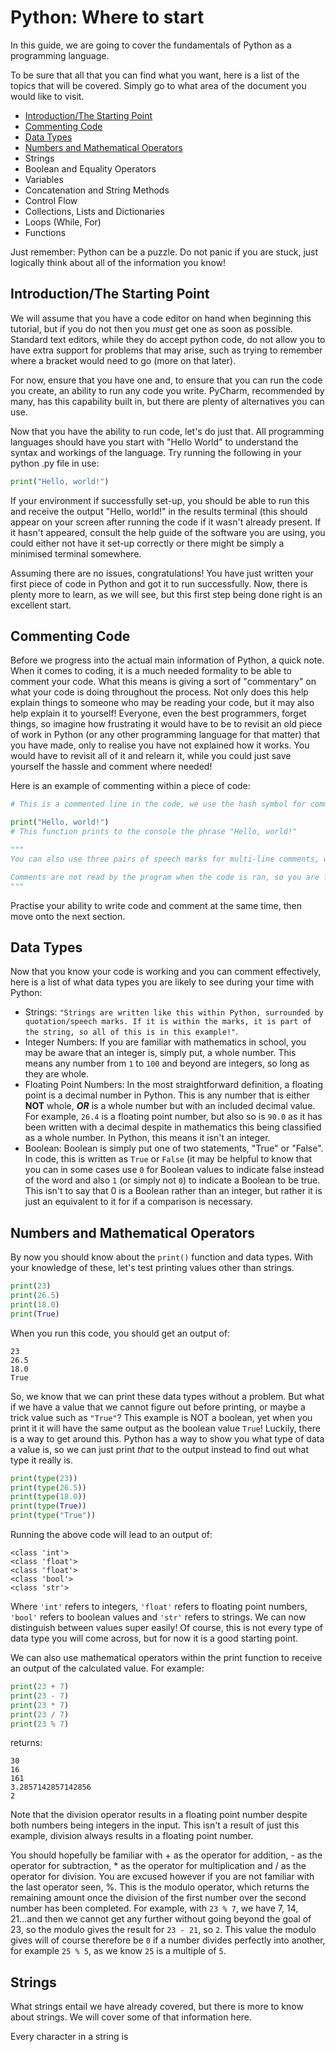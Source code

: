# Python: Where to start
In this guide, we are going to cover the fundamentals of Python as a programming language.

To be sure that all that you can find what you want, here is a list of the topics that will be covered. Simply go to what area of the document you would like to visit.

- [Introduction/The Starting Point](#introductionthe-starting-point)
- [Commenting Code](#commenting-code)
- [Data Types](#data-types)
- [Numbers and Mathematical Operators](#numbers-and-mathematical-operators)
- Strings
- Boolean and Equality Operators
- Variables
- Concatenation and String Methods
- Control Flow
- Collections, Lists and Dictionaries
- Loops (While, For)
- Functions

Just remember: Python can be a puzzle. Do not panic if you are stuck, just logically think about all of the information you know!


## Introduction/The Starting Point

We will assume that you have a code editor on hand when beginning this tutorial, but if you do not then you *must* get one as soon as possible. Standard text editors, while they do accept python code, do not allow you to have extra support for problems that may arise, such as trying to remember where a bracket would need to go (more on that later).

For now, ensure that you have one and, to ensure that you can run the code you create, an ability to run any code you write. PyCharm, recommended by many, has this capability built in, but there are plenty of alternatives you can use.

Now that you have the ability to run code, let's do just that. All programming languages should have you start with "Hello World" to understand the syntax and workings of the language. Try running the following in your python .py file in use:

```py
print("Hello, world!")
```
If your environment if successfully set-up, you should be able to run this and receive the output "Hello, world!" in the results terminal (this should appear on your screen after running the code if it wasn't already present. If it hasn't appeared, consult the help guide of the software you are using, you could either not have it set-up correctly or there might be simply a minimised terminal somewhere.

Assuming there are no issues, congratulations! You have just written your first piece of code in Python and got it to run successfully. Now, there is plenty more to learn, as we will see, but this first step being done right is an excellent start.

## Commenting Code

Before we progress into the actual main information of Python, a quick note. When it comes to coding, it is a much needed formality to be able to comment your code. What this means is giving a sort of "commentary" on what your code is doing throughout the process. Not only does this help explain things to someone who may be reading your code, but it may also help explain it to yourself! Everyone, even the best programmers, forget things, so imagine how frustrating it would have to be to revisit an old piece of work in Python (or any other programming language for that matter) that you have made, only to realise you have not explained how it works. You would have to revisit all of it and relearn it, while you could just save yourself the hassle and comment where needed!

Here is an example of commenting within a piece of code:
```py
# This is a commented line in the code, we use the hash symbol for comments.

print("Hello, world!")
# This function prints to the console the phrase "Hello, world!"

"""
You can also use three pairs of speech marks for multi-line comments, which are commonly used in scripts as an authoring tool at the beginning.

Comments are not read by the program when the code is ran, so you are free to put whatever you need to in the comments as they will not affect the output!
"""
```
Practise your ability to write code and comment at the same time, then move onto the next section.

## Data Types

Now that you know your code is working and you can comment effectively, here is a list of what data types you are likely to see during your time with Python:
- Strings: `"Strings are written like this within Python, surrounded by quotation/speech marks. If it is within the marks, it is part of the string, so all of this is in this example!"`.
- Integer Numbers: If you are familiar with mathematics in school, you may be aware that an integer is, simply put, a whole number. This means any number from `1` to `100` and beyond are integers, so long as they are whole.
- Floating Point Numbers: In the most straightforward definition, a floating point is a decimal number in Python. This is any number that is either **NOT** whole, ***OR*** is a whole number but with an included decimal value. For example, `26.4` is a floating point number, but also so is `90.0` as it has been written with a decimal despite in mathematics this being classified as a whole number. In Python, this means it isn't an integer.
- Boolean: Boolean is simply put one of two statements, "True" or "False". In code, this is written as `True` or `False` (it may be helpful to know that you can in some cases use `0` for Boolean values to indicate false instead of the word and also `1` (or simply not `0`) to indicate a Boolean to be true. This isn't to say that 0 is a Boolean rather than an integer, but rather it is just an equivalent to it for if a comparison is necessary.

## Numbers and Mathematical Operators

By now you should know about the `print()` function and data types. With your knowledge of these, let's test printing values other than strings.
```py
print(23)
print(26.5)
print(18.0)
print(True)
```
When you run this code, you should get an output of:
```
23
26.5
18.0
True
```
So, we know that we can print these data types without a problem. But what if we have a value that we cannot figure out before printing, or maybe a trick value such as `"True"`? This example is NOT a boolean, yet when you print it it will have the same output as the boolean value `True`! Luckily, there is a way to get around this. Python has a way to show you what type of data a value is, so we can just print *that* to the output instead to find out what type it really is.

```py
print(type(23))
print(type(26.5))
print(type(18.0))
print(type(True))
print(type("True"))
```
Running the above code will lead to an output of:
```
<class 'int'>
<class 'float'>
<class 'float'>
<class 'bool'>
<class 'str'>
```
Where `'int'` refers to integers, `'float'` refers to floating point numbers, `'bool'` refers to boolean values and `'str'` refers to strings. We can now distinguish between values super easily! Of course, this is not every type of data type you will come across, but for now it is a good starting point.

We can also use mathematical operators within the print function to receive an output of the calculated value. For example:
```py
print(23 + 7)
print(23 - 7)
print(23 * 7)
print(23 / 7)
print(23 % 7)
```
returns:

```
30
16
161
3.2857142857142856
2
```
Note that the division operator results in a floating point number despite both numbers being integers in the input. This isn't a result of just this example, division always results in a floating point number.

You should hopefully be familiar with + as the operator for addition, - as the operator for subtraction, * as the operator for multiplication and / as the operator for division. You are excused however if you are not familiar with the last operator seen, %. This is the modulo operator, which returns the remaining amount once the division of the first number over the second number has been completed. For example, with `23 % 7`, we have 7, 14, 21...and then we cannot get any further without going beyond the goal of 23, so the modulo gives the result for `23 - 21`, so `2`. This value the modulo gives will of course therefore be `0` if a number divides perfectly into another, for example `25 % 5`, as we know `25` is a multiple of `5`.

## Strings

What strings entail we have already covered, but there is more to know about strings. We will cover some of that information here.

Every character in a string is
